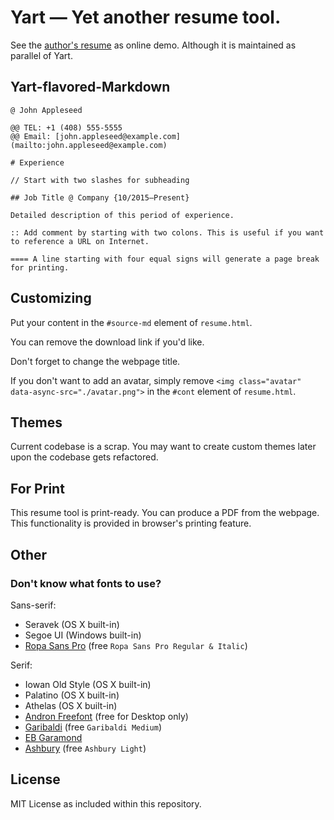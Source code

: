 # Yart — Yet another resume tool.

See the [author's resume](https://ls1231.github.io/resume/) as online demo. Although it is maintained as parallel of Yart.

## Yart-flavored-Markdown

```
@ John Appleseed

@@ TEL: +1 (408) 555-5555
@@ Email: [john.appleseed@example.com](mailto:john.appleseed@example.com)

# Experience

// Start with two slashes for subheading

## Job Title @ Company {10/2015—Present}

Detailed description of this period of experience.

:: Add comment by starting with two colons. This is useful if you want to reference a URL on Internet.

==== A line starting with four equal signs will generate a page break for printing.
```

## Customizing

Put your content in the `#source-md` element of `resume.html`.

You can remove the download link if you'd like.

Don't forget to change the webpage title.

If you don't want to add an avatar, simply remove `<img class="avatar" data-async-src="./avatar.png">` in the `#cont` element of `resume.html`.

## Themes

Current codebase is a scrap. You may want to create custom themes later upon the codebase gets refactored.

## For Print

This resume tool is print-ready. You can produce a PDF from the webpage. This functionality is provided in browser's printing feature.

## Other

### Don't know what fonts to use?

Sans-serif:

- Seravek (OS X built-in)
- Segoe UI (Windows built-in)
- [Ropa Sans Pro](http://www.myfonts.com/fonts/lettersoup/ropa-sans-pro/?refby=joyneop) (free `Ropa Sans Pro Regular & Italic`)

Serif:

- Iowan Old Style (OS X built-in)
- Palatino (OS X built-in)
- Athelas (OS X built-in)
- [Andron Freefont](http://www.myfonts.com/fonts/andreas-stotzner/andron-freefont/?refby=joyneop) (free for Desktop only)
- [Garibaldi](http://www.myfonts.com/fonts/harbor-type/garibaldi/?refby=joyneop) (free `Garibaldi Medium`)
- [EB Garamond](https://www.google.com/fonts#QuickUsePlace:quickUse/Family:EB+Garamond)
- [Ashbury](http://www.myfonts.com/fonts/hoftype/ashbury/?refby=joyneop) (free `Ashbury Light`)

## License

MIT License as included within this repository.
